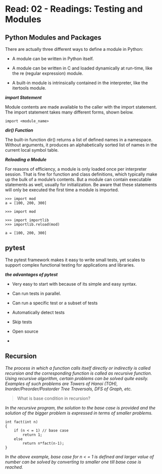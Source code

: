 # Read: 02 - Readings: Testing and Modules



## Python Modules and Packages


There are actually three different ways to define a module in Python:
  
  * A module can be written in Python itself.
  
  * A module can be written in C and loaded dynamically at run-time, like the re (regular expression)        module.
  
  * A built-in module is intrinsically contained in the interpreter, like the itertools module.
  
  ***import Statement***

 Module contents are made available to the caller with the import statement. The import statement takes        many different forms, shown below.
 
 
 ```
 import <module_name>
 ```
 ***dir() Function***

  The built-in function dir() returns a list of defined names in a namespace. Without arguments, it produces an alphabetically sorted list of names in the current local symbol table.

  

***Reloading a Module***

  For reasons of efficiency, a module is only loaded once per interpreter session. That is fine for function and class definitions, which typically make up the bulk of a module’s contents. But a module can contain executable statements as well, usually for initialization. Be aware that these statements will only be executed the first time a module is imported.
  ```
  >>> import mod
  a = [100, 200, 300]

  >>> import mod

  >>> import importlib
  >>> importlib.reload(mod)

  a = [100, 200, 300]
  ```
  ## pytest
  The pytest framework makes it easy to write small tests, yet scales to support complex functional testing for applications and libraries.

 ***the advantages of pytest***

  * Very easy to start with because of its simple and easy syntax.

  * Can run tests in parallel.

  * Can run a specific test or a subset of tests

  * Automatically detect tests

  * Skip tests

  * Open source
  * 
## Recursion
*The process in which a function calls itself directly or indirectly is called recursion and the corresponding function is called as recursive function. Using recursive algorithm, certain problems can be solved quite easily. Examples of such problems are Towers of Hanoi (TOH), Inorder/Preorder/Postorder Tree Traversals, DFS of Graph, etc.*

> What is base condition in recursion?

*In the recursive program, the solution to the base case is provided and the solution of the bigger problem is expressed in terms of smaller problems.*

```
int fact(int n)
{
    if (n < = 1) // base case
        return 1;
    else    
        return n*fact(n-1);    
}
```
*In the above example, base case for n < = 1 is defined and larger value of number can be solved by converting to smaller one till base case is reached.*
